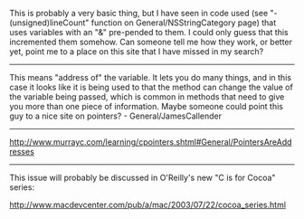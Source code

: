 This is probably a very basic thing, but I have seen in code used (see "- (unsigned)lineCount" function on General/NSStringCategory page) that uses variables with an "&" pre-pended to them.  I could only guess that this incremented them somehow.  Can someone tell me how they work, or better yet, point me to a place on this site that I have missed in my search?

----

This means "address of" the variable.  It lets you do many things, and in this case it looks like it is being used to that the method can change the value of the variable being passed, which is common in methods that need to give you more than one piece of information.  Maybe someone could point this guy to a nice site on pointers? - General/JamesCallender

----

http://www.murrayc.com/learning/cpointers.shtml#General/PointersAreAddresses

----

This issue will probably be discussed in O'Reilly's new "C is for Cocoa" series:

http://www.macdevcenter.com/pub/a/mac/2003/07/22/cocoa_series.html